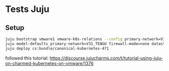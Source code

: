 # Tests Juju

## Setup

```bash
juju bootstrap vmware1 vmware-k8s-relations --config primary-network=V31_TENGU --config firewall-mode=none --config datastore=ZFS_NFSSTORE --bootstrap-constraints="cores=2 mem=4G" --credential mesebrec@intec.ugent.be
juju model-defaults primary-network=V31_TENGU firewall-mode=none datastore=ZFS_NFSSTORE
juju deploy cs:bundle/canonical-kubernetes-471
```

followed this tutorial: https://discourse.jujucharms.com/t/tutorial-using-juju-on-charmed-kubernetes-on-vmware/1376
